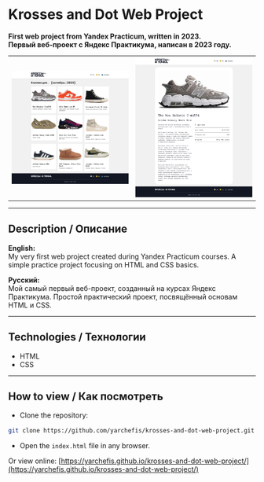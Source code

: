 # Krosses and Dot Web Project

**First web project from Yandex Practicum, written in 2023.**  
**Первый веб-проект с Яндекс Практикума, написан в 2023 году.**

<table width="100%">
  <tr>
    <td width="50%" align="center">
      <img src="main-s.png" alt="Main Screen" style="width:100%; height:auto;">
    </td>
    <td width="50%" align="center">
      <img src="card-s.png" alt="Card Screen" style="width:100%; height:auto;">
    </td>
  </tr>
</table>

---

## Description / Описание

**English:**  
My very first web project created during Yandex Practicum courses. A simple practice project focusing on HTML and CSS basics.

**Русский:**  
Мой самый первый веб-проект, созданный на курсах Яндекс Практикума. Простой практический проект, посвящённый основам HTML и CSS.

---

## Technologies / Технологии

* HTML
* CSS

---

## How to view / Как посмотреть

- Clone the repository:  
```bash
git clone https://github.com/yarchefis/krosses-and-dot-web-project.git
```
 - Open the `index.html` file in any browser.

Or view online:
[https://yarchefis.github.io/krosses-and-dot-web-project/](https://yarchefis.github.io/krosses-and-dot-web-project/)

